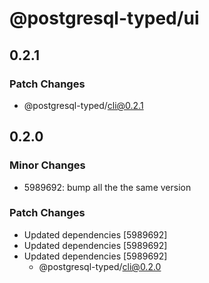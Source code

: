# @postgresql-typed/ui

## 0.2.1

### Patch Changes

- @postgresql-typed/cli@0.2.1

## 0.2.0

### Minor Changes

- 5989692: bump all the the same version

### Patch Changes

- Updated dependencies [5989692]
- Updated dependencies [5989692]
- Updated dependencies [5989692]
  - @postgresql-typed/cli@0.2.0
